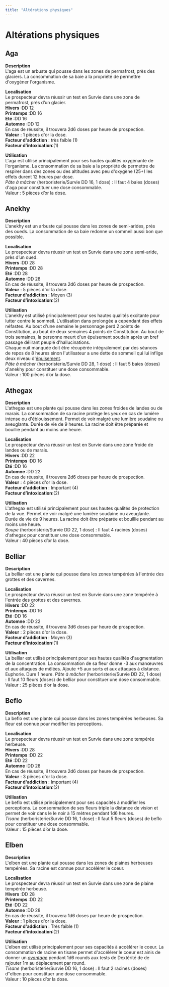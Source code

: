 ```yaml
---
title: "Altérations physiques"
---
```

# Altérations physiques

## Aga
**Description**  
L'aga est un arbuste qui pousse dans les zones de permafrost, près des glaciers. La consommation de sa baie a la propriété de permettre d'oxygéner l'organisme.  

**Localisation**    
Le prospecteur devra réussir un test en Survie dans une zone de permafrost, près d’un glacier.  
**Hivers** :DD 12   
**Printemps** :DD 16    
**Eté** :DD 16   
**Automne** :DD 12   
En cas de réussite, il trouvera 2d6 doses par heure de prospection.  
**Valeur** : 1 pièces d'or la dose.  
**Facteur d'addiction** :  très faible (1)  
**Facteur d’intoxication**:(1)

**Utilisation**  
L'aga est utilisé principalement pour ses hautes qualités oxygénante de l'organisme. La consommation de sa baie a la propriété de permettre de respirer dans des zones ou des altitudes avec peu d'oxygène (25+) les effets durent 12 heures par dose.    
*Pâte à mâcher* (herboristerie/Survie DD 16, 1 dose) : Il faut 4 baies (doses) d'aga pour constituer une dose consommable.   
Valeur : 5 pièces d’or la dose.

## Anekhy
**Description**  
L'anekhy est un arbuste qui pousse dans les zones de semi-arides, près des oueds. La consommation de sa baie redonne un sommeil aussi bon que possible.

**Localisation**    
Le prospecteur devra réussir un test en Survie dans une zone semi-aride, près d’un oued.  
**Hivers** :DD 28   
**Printemps** :DD 28    
**Eté** :DD 28   
**Automne** :DD 28   
En cas de réussite, il trouvera 2d6 doses par heure de prospection.  
**Valeur** : 5 pièces d'or la dose.  
**Facteur d'addiction** :  Moyen (3)  
**Facteur d’intoxication**:(2)

**Utilisation**  
L'anekhy est utilisé principalement pour ses hautes qualités excitante pour lutter contre le sommeil. L'utilisation dans prolongée a cependant des effets néfastes. Au bout d'une semaine le personnage perd 2 points de Constitution, au bout de deux semaines 4 points de Constitution. Au bout de trois semaines, la personne meurt d'un épuisement soudain après un bref passage délirant peuplé d'hallucinations.   
Chaque nuit manquée doit être récupérée intégralement par des séances de repos de 8 heures sinon l'utilisateur a une dette de sommeil qui lui inflige deux niveau d'[épuisement](/gerer-la-sante-du-personnage/#fatigue-et-epuisement).  
*Pâte à mâcher* (herboristerie/Survie DD 28, 1 dose) : Il faut 5 baies (doses) d'anekhy pour constituer une dose consommable.   
Valeur : 100 pièces d’or la dose.

## Athegax
**Description**  
L'athegax est une plante qui pousse dans les zones froides de landes ou de marais. La consommation de sa racine protège les yeux en cas de lumière intense ou d'éblouissement. Permet de voir malgré une lumière soudaine ou aveuglante. Durée de vie de 9 heures. La racine doit être préparée et bouillie pendant au moins une heure.   

**Localisation**    
Le prospecteur devra réussir un test en Survie dans une zone froide de landes ou de marais.  
**Hivers** :DD 22   
**Printemps** :DD 16    
**Eté** :DD 16   
**Automne** :DD 22   
En cas de réussite, il trouvera 2d6 doses par heure de prospection.  
**Valeur** : 4 pièces d'or la dose.  
**Facteur d'addiction** :  Important (4)  
**Facteur d’intoxication**:(2)

**Utilisation**  
L'athegax est utilisé principalement pour ses hautes qualités de protection de la vue. Permet de voir malgré une lumière soudaine ou aveuglante. Durée de vie de 9 heures. La racine doit être préparée et bouillie pendant au moins une heure.   
*Soupe* (herboristerie/Survie DD 22, 1 dose) : Il faut 4 racines (doses) d'athegax pour constituer une dose consommable.   
Valeur : 40 pièces d’or la dose.

## Belliar
**Description**  
La belliar est une plante qui pousse dans les zones tempérées à l'entrée des grottes et des cavernes.

**Localisation**    
Le prospecteur devra réussir un test en Survie dans une zone tempérée à l'entrée des grottes et des cavernes.  
**Hivers** :DD 22   
**Printemps** :DD 16    
**Eté** :DD 16   
**Automne** :DD 22   
En cas de réussite, il trouvera 3d6 doses par heure de prospection.  
**Valeur** : 2 pièces d'or la dose.  
**Facteur d'addiction** :  Moyen (3)  
**Facteur d’intoxication**:(1)

**Utilisation**  
La belliar est utilisé principalement pour ses hautes qualités d'augmentation de la concentration. La consommation de sa fleur donne -3 aux manœuvres et aux attaques de mêlées. Ajoute +5 aux sorts et aux attaques à distance. Euphorie. Dure 1 heure.
*Pâte à mâcher* (herboristerie/Survie DD 22, 1 dose) : Il faut 10 fleurs (doses) de belliar pour constituer une dose consommable.   
Valeur : 25 pièces d’or la dose.  

## Beflo
**Description**  
La beflo est une plante qui pousse dans les zones tempérées herbeuses. Sa fleur est connue pour modifier les perceptions.

**Localisation**    
Le prospecteur devra réussir un test en Survie dans une zone tempérée herbeuse.  
**Hivers** :DD 28   
**Printemps** :DD 22    
**Eté** :DD 22   
**Automne** :DD 28   
En cas de réussite, il trouvera 2d6 doses par heure de prospection.  
**Valeur** : 3 pièces d'or la dose.  
**Facteur d'addiction** :  Important (4)  
**Facteur d’intoxication**:(2)

**Utilisation**  
Le beflo est utilisé principalement pour ses capacités à modifier les perceptions. La consommation de ses fleurs triple la distance de vision et permet de voir dans le le noir à 15 mètres pendant 1d6 heures.    
*Tisane* (herboristerie/Survie DD 16, 1 dose) : Il faut 5 fleurs (doses) de beflo pour constituer une dose consommable.   
Valeur : 15 pièces d’or la dose.  

## Elben
**Description**  
L'elben est une plante qui pousse dans les zones de plaines herbeuses tempérées. Sa racine est connue pour accélérer le coeur.

**Localisation**    
Le prospecteur devra réussir un test en Survie dans une zone de plaine tempérée herbeuse.  
**Hivers** :DD 28   
**Printemps** :DD 22    
**Eté** :DD 22   
**Automne** :DD 28   
En cas de réussite, il trouvera 1d6 doses par heure de prospection.  
**Valeur** : 1 pièces d'or la dose.  
**Facteur d'addiction** :  Très faible (1)  
**Facteur d’intoxication**:(2)

**Utilisation**  
L'elben est utilisé principalement pour ses capacités à accélérer le coeur. La consommation de racine en tisane permet d'accélérer le coeur est ainis de donner un [_avantage_](/utiliser-les-caracteristiques/#avantage-et-desavantage) pendant 1d6 rounds aux tests de Dextérité de de rajouter 1m au déplacement par round.    
*Tisane* (herboristerie/Survie DD 16, 1 dose) : Il faut 2 racines (doses) d"elben pour constituer une dose consommable.   
Valeur : 10 pièces d’or la dose.  
